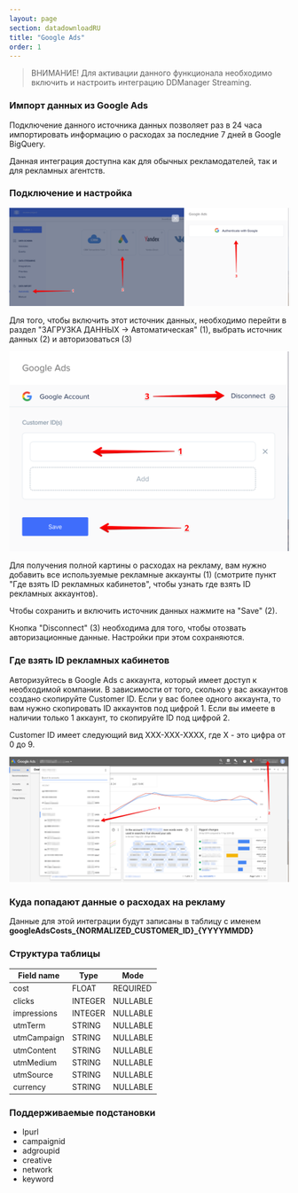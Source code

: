 ```yaml
---
layout: page
section: datadownloadRU
title: "Google Ads"
order: 1
---
```


>ВНИМАНИЕ! Для активации данного функционала необходимо включить и настроить интеграцию DDManager Streaming.

### Импорт данных из Google Ads

Подключение данного источника данных позволяет раз в 24 часа импортировать информацию о расходах за последние 7 дней в Google BigQuery.

Данная интеграция доступна как для обычных рекламодателей, так и для рекламных агентств.

### Подключение и настройка

![](/img/gl-a.1.png)

Для того, чтобы включить этот источник данных, необходимо перейти в раздел "ЗАГРУЗКА ДАННЫХ → Автоматическая" (1), выбрать источник данных (2) и авторизоваться (3)

![](/img/gl-a.2.png)

Для получения полной картины о расходах на рекламу, вам нужно добавить все используемые рекламные аккаунты (1) (смотрите пункт "Где взять ID рекламных кабинетов", чтобы узнать где взять ID рекламных аккаунтов).

Чтобы сохранить и включить источник данных нажмите на "Save" (2).

Кнопка "Disconnect" (3) необходима для того, чтобы отозвать авторизационные данные. Настройки при этом сохраняются.

### Где взять ID рекламных кабинетов

Авторизуйтесь в Google Ads с аккаунта, который имеет доступ к необходимой компании. В зависимости от того, сколько у вас аккаунтов создано скопируйте Customer ID. Если у вас более одного аккаунта, то вам нужно скопировать ID аккаунтов под цифрой 1. Если вы имеете в наличии только 1 аккаунт, то скопируйте ID под цифрой 2.

Customer ID имеет следующий вид XXX-XXX-XXXX, где X - это цифра от 0 до 9.

![](/img/gl-a.3.png)

### Куда попадают данные о расходах на рекламу

Данные для этой интеграции будут записаны в таблицу с именем **googleAdsCosts_{NORMALIZED_CUSTOMER_ID}_{YYYYMMDD}**

### Структура таблицы

Field name|Type|Mode
--- | --- | ---
cost | FLOAT | REQUIRED
clicks | INTEGER | NULLABLE
impressions | INTEGER | NULLABLE
utmTerm | STRING | NULLABLE
utmCampaign | STRING | NULLABLE
utmContent | STRING | NULLABLE
utmMedium | STRING | NULLABLE
utmSource | STRING | NULLABLE
currency | STRING | NULLABLE

### Поддерживаемые подстановки

* lpurl
* campaignid
* adgroupid
* creative
* network
* keyword